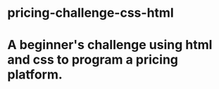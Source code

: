 # pricing-challenge-css-html
# A beginner's challenge using html and css to program a pricing platform. 
